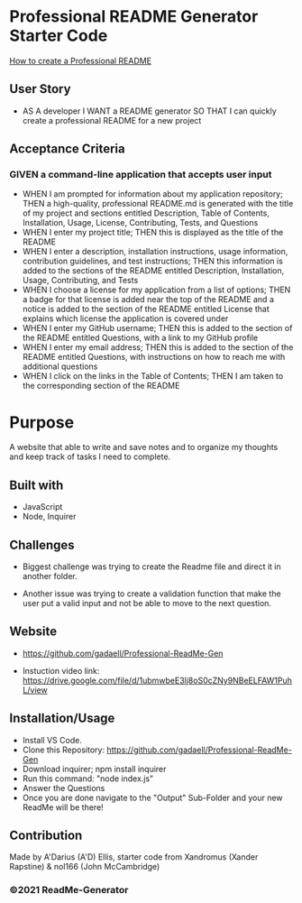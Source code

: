 # Professional README Generator Starter Code

[How to create a Professional README](./readme-guide.md)

## User Story

- AS A developer
  I WANT a README generator
  SO THAT I can quickly create a professional README for a new project

## Acceptance Criteria

### GIVEN a command-line application that accepts user input

- WHEN I am prompted for information about my application repository;
  THEN a high-quality, professional README.md is generated with the title of my project and sections entitled Description, Table of Contents, Installation, Usage, License, Contributing, Tests, and Questions
- WHEN I enter my project title;
  THEN this is displayed as the title of the README
- WHEN I enter a description, installation instructions, usage information, contribution guidelines, and test instructions;
  THEN this information is added to the sections of the README entitled Description, Installation, Usage, Contributing, and Tests
- WHEN I choose a license for my application from a list of options;
  THEN a badge for that license is added near the top of the README and a notice is added to the section of the README entitled License that explains which license the application is covered under
- WHEN I enter my GitHub username;
  THEN this is added to the section of the README entitled Questions, with a link to my GitHub profile
- WHEN I enter my email address;
  THEN this is added to the section of the README entitled Questions, with instructions on how to reach me with additional questions
- WHEN I click on the links in the Table of Contents;
  THEN I am taken to the corresponding section of the README

# Purpose

A website that able to write and save notes and to organize my thoughts and keep track of tasks I need to complete.

## Built with

- JavaScript
- Node, Inquirer

## Challenges

- Biggest challenge was trying to create the Readme file and direct it in another folder.

- Another issue was trying to create a validation function that make the user put a valid input and not be able to move to the next question.

## Website

- https://github.com/gadaell/Professional-ReadMe-Gen

- Instuction video link: https://drive.google.com/file/d/1ubmwbeE3lj8oS0cZNy9NBeELFAW1PuhL/view

## Installation/Usage

- Install VS Code.
- Clone this Repository: https://github.com/gadaell/Professional-ReadMe-Gen
- Download inquirer; npm install inquirer
- Run this command: "node index.js"
- Answer the Questions
- Once you are done navigate to the "Output" Sub-Folder and your new ReadMe will be there!

## Contribution

Made by A'Darius (A'D) Ellis, starter code from Xandromus (Xander Rapstine) & nol166 (John McCambridge)

### ©️2021 ReadMe-Generator
